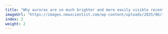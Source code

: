 ```yaml
---
title: "Why auroras are so much brighter and more easily visible recently"
imageUrl: "https://images.newscientist.com/wp-content/uploads/2025/06/10175408/SEI_254244957.jpg?width=788"
index: 2
weight: 2
---
```

